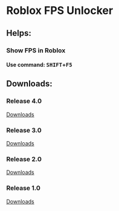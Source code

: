 # Roblox FPS Unlocker

## Helps:
### Show FPS in Roblox
#### Use command: <kbd>SHIFT</kbd>+<kbd>F5</kbd>

## Downloads:
### Release 4.0
[Downloads](https://github.com/MkMinhTien/Roblox-FPS-Unlocker/releases/tag/4.0)

### Release 3.0
[Downloads](https://github.com/MkMinhTien/Roblox-FPS-Unlocker/releases/tag/3.0)

### Release 2.0
[Downloads](https://github.com/MkMinhTien/Roblox-FPS-Unlocker/releases/tag/2.0)

### Release 1.0
[Downloads](https://github.com/MkMinhTien/Roblox-FPS-Unlocker/releases/tag/1.0)